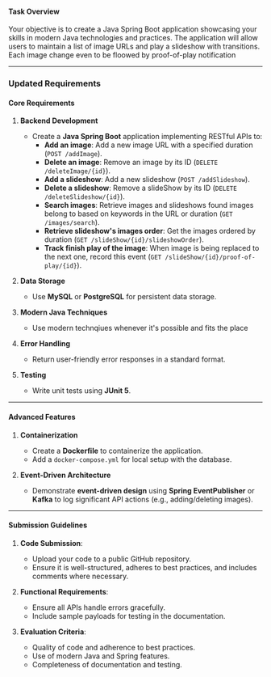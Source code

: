 #### Task Overview
Your objective is to create a Java Spring Boot application showcasing your skills in modern Java technologies and practices. The application will allow users to maintain a list of image URLs and play a slideshow with transitions. Each image change even to be floowed by proof-of-play notification

---

### **Updated Requirements**

#### **Core Requirements**

1. **Backend Development**
   - Create a **Java Spring Boot** application implementing RESTful APIs to:
     - **Add an image**: Add a new image URL with a specified duration (`POST /addImage`).
     - **Delete an image**: Remove an image by its ID (`DELETE /deleteImage/{id}`).
     - **Add a slideshow**: Add a new slideshow (`POST /addSlideshow`).
     - **Delete a slideshow**: Remove a slideShow by its ID (`DELETE /deleteSlideshow/{id}`).
     - **Search images**: Retrieve images and slideshows found images belong to based on keywords in the URL or duration (`GET /images/search`).
     - **Retrieve slideshow's images order**: Get the images ordered by duration (`GET /slideShow/{id}/slideshowOrder`).
     - **Track finish play of the image**: When image is being replaced to the next one, record this event (`GET /slideShow/{id}/proof-of-play/{id}`).

2. **Data Storage**
   - Use **MySQL** or **PostgreSQL** for persistent data storage.

3. **Modern Java Techniques**
   - Use modern technqiues whenever it's possible and fits the place

4. **Error Handling**
   - Return user-friendly error responses in a standard format.

5. **Testing**
   - Write unit tests using **JUnit 5**.

---

#### **Advanced Features**

1. **Containerization**
   - Create a **Dockerfile** to containerize the application.
   - Add a `docker-compose.yml` for local setup with the database.

2. **Event-Driven Architecture**
   - Demonstrate **event-driven design** using **Spring EventPublisher** or **Kafka** to log significant API actions (e.g., adding/deleting images).

---

#### **Submission Guidelines**
1. **Code Submission**:  
   - Upload your code to a public GitHub repository.  
   - Ensure it is well-structured, adheres to best practices, and includes comments where necessary.

2. **Functional Requirements**:
   - Ensure all APIs handle errors gracefully.
   - Include sample payloads for testing in the documentation.

3. **Evaluation Criteria**:
   - Quality of code and adherence to best practices.
   - Use of modern Java and Spring features.
   - Completeness of documentation and testing.
